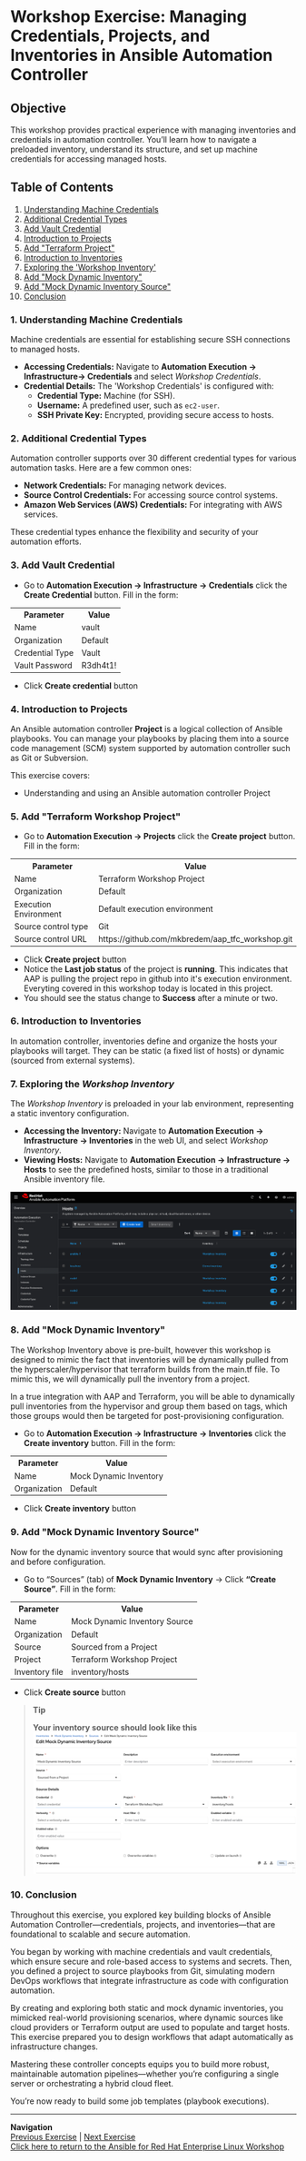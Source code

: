 # Workshop Exercise: Managing Credentials, Projects, and Inventories in Ansible Automation Controller

## Objective
This workshop provides practical experience with managing inventories and credentials in  automation controller. You’ll learn how to navigate a preloaded inventory, understand its structure, and set up machine credentials for accessing managed hosts.

## Table of Contents

1. [Understanding Machine Credentials](#4-understanding-machine-credentials)
2. [Additional Credential Types](#5-additional-credential-types)
3. [Add Vault Credential](#6-add-vault-credential)
4. [Introduction to Projects](#4-introduction-to-projects)
5. [Add "Terraform Project"](#5-add-terraform-workshop-project)
6. [Introduction to Inventories](#6-introduction-to-inventories)
7. [Exploring the 'Workshop Inventory'](#7-exploring-the-workshop-inventory)
8. [Add "Mock Dynamic Inventory"](#8-add-mock-dynamic-inventory)
9. [Add "Mock Dynamic Inventory Source"](#9-add-mock-dynamic-inventory-source)
10. [Conclusion](#10-conclusion)

### 1. Understanding Machine Credentials
Machine credentials are essential for establishing secure SSH connections to managed hosts.

- **Accessing Credentials:** Navigate to **Automation Execution → Infrastructure→ Credentials** and select _Workshop Credentials_.
- **Credential Details:** The 'Workshop Credentials' is configured with:
  - **Credential Type:** Machine (for SSH).
  - **Username:** A predefined user, such as `ec2-user`.
  - **SSH Private Key:** Encrypted, providing secure access to hosts.

### 2. Additional Credential Types
Automation controller supports over 30 different credential types for various automation tasks. Here are a few common ones:

- **Network Credentials:** For managing network devices.
- **Source Control Credentials:** For accessing source control systems.
- **Amazon Web Services (AWS) Credentials:** For integrating with AWS services.

These credential types enhance the flexibility and security of your automation efforts.

### 3. Add Vault Credential

* Go to **Automation Execution → Infrastructure → Credentials** click the **Create Credential** button. Fill in the form:

 <table>
   <tr>
     <th>Parameter</th>
     <th>Value</th>
   </tr>
   <tr>
     <td>Name</td>
     <td>vault</td>
   </tr>
   <tr>
     <td>Organization</td>
     <td>Default</td>
   </tr>
   <tr>
     <td>Credential Type</td>
     <td>Vault</td>
   </tr>
   <tr>
     <td>Vault Password</td>
     <td>R3dh4t1!</td>
   </tr>
 </table>

* Click **Create credential** button

### 4. Introduction to Projects

An Ansible automation controller **Project** is a logical collection of Ansible playbooks. You can manage your playbooks by placing them into a source code management (SCM) system supported by automation controller such as Git or Subversion.

This exercise covers:

* Understanding and using an Ansible automation controller Project

### 5. Add "Terraform Workshop Project"
* Go to **Automation Execution → Projects** click the **Create project** button. Fill in the form:

 <table>
   <tr>
     <th>Parameter</th>
     <th>Value</th>
   </tr>
   <tr>
     <td>Name</td>
     <td>Terraform Workshop Project</td>
   </tr>
   <tr>
     <td>Organization</td>
     <td>Default</td>
   </tr>
   <tr>
     <td>Execution Environment</td>
     <td>Default execution environment</td>
   </tr>
   <tr>
     <td>Source control type</td>
     <td>Git</td>
   </tr>
   <tr>
     <td>Source control URL</td>
     <td>https://github.com/mkbredem/aap_tfc_workshop.git</td>
   </tr>
 </table>

* Click **Create project** button
* Notice the **Last job status** of the project is **running**.  This indicates that AAP is pulling the project repo in github into it's execution environment.  Everyting covered in this workshop today is located in this project.
* You should see the status change to **Success** after a minute or two.

### 6. Introduction to Inventories
In automation controller, inventories define and organize the hosts your playbooks will target. They can be static (a fixed list of hosts) or dynamic (sourced from external systems).

### 7. Exploring the _Workshop Inventory_
The _Workshop Inventory_ is preloaded in your lab environment, representing a static inventory configuration.

- **Accessing the Inventory:** Navigate to **Automation Execution → Infrastructure → Inventories** in the web UI, and select _Workshop Inventory_.
- **Viewing Hosts:** Navigate to **Automation Execution → Infrastructure → Hosts** to see the predefined hosts, similar to those in a traditional Ansible inventory file.

![Hosts](images/hosts.png)

### 8. Add "Mock Dynamic Inventory"
The Workshop Inventory above is pre-built, however this workshop is designed to mimic the fact that inventories will be dynamically pulled from the hyperscaler/hypervisor that terraform builds from the main.tf file.  To mimic this, we will dynamically pull the inventory from a project.

In a true integration with AAP and Terraform, you will be able to dynamically pull inventories from the hypervisor and group them based on tags, which those groups would then be targeted for post-provisioning configuration.

* Go to **Automation Execution → Infrastructure → Inventories** click the **Create inventory** button. Fill in the form:

 <table>
   <tr>
     <th>Parameter</th>
     <th>Value</th>
   </tr>
   <tr>
     <td>Name</td>
     <td>Mock Dynamic Inventory</td>
   </tr>
   <tr>
     <td>Organization</td>
     <td>Default</td>
   </tr>
 </table>

* Click **Create inventory** button

### 9. Add "Mock Dynamic Inventory Source"
Now for the dynamic inventory source that would sync after provisioning and before configuration.

* Go to “Sources” (tab) of **Mock Dynamic Inventory** → Click **“Create Source”**. Fill in the form:

 <table>
   <tr>
     <th>Parameter</th>
     <th>Value</th>
   </tr>
   <tr>
     <td>Name</td>
     <td>Mock Dynamic Inventory Source</td>
   </tr>
   <tr>
     <td>Organization</td>
     <td>Default</td>
   </tr>
   <tr>
     <td>Source</td>
     <td>Sourced from a Project</td>
   </tr>
   <tr>
     <td>Project</td>
     <td>Terraform Workshop Project</td>
   </tr>
   <tr>
     <td>Inventory file</td>
     <td>inventory/hosts</td>
   </tr>
 </table>

* Click **Create source** button

> **Tip**
>
> **Your inventory source should look like this**
![Source details](images/Terraform_dynamic_inventory_source.png)

### 10. Conclusion
Throughout this exercise, you explored key building blocks of Ansible Automation Controller—credentials, projects, and inventories—that are foundational to scalable and secure automation.

You began by working with machine credentials and vault credentials, which ensure secure and role-based access to systems and secrets. Then, you defined a project to source playbooks from Git, simulating modern DevOps workflows that integrate infrastructure as code with configuration automation.

By creating and exploring both static and mock dynamic inventories, you mimicked real-world provisioning scenarios, where dynamic sources like cloud providers or Terraform output are used to populate and target hosts. This exercise prepared you to design workflows that adapt automatically as infrastructure changes.

Mastering these controller concepts equips you to build more robust, maintainable automation pipelines—whether you’re configuring a single server or orchestrating a hybrid cloud fleet.

You’re now ready to build some job templates (playbook executions).

---
**Navigation**
<br>[Previous Exercise](../2.1-intro) | [Next Exercise](../2.3-jobtemplates/) <br>
[Click here to return to the Ansible for Red Hat Enterprise Linux Workshop](../README.md#section-2---ansible-tower-exercises)

